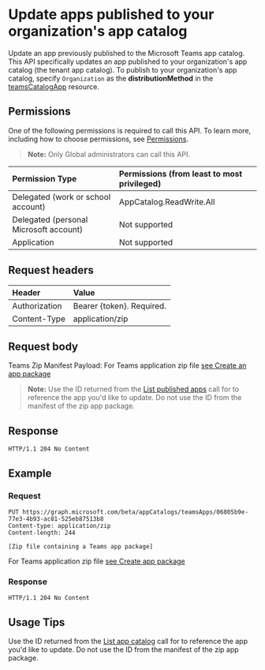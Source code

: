# Update apps published to your organization's app catalog
Update an app previously published to the Microsoft Teams app catalog. This API specifically updates an app published to your organization's app catalog (the tenant app catalog). To publish to your organization's app catalog, specify `Organization` as the **distributionMethod** in the [teamsCatalogApp](../resources/teamscatalogapp.md) resource.

## Permissions
One of the following permissions is required to call this API. To learn more, including how to choose permissions, see [Permissions](https://developer.microsoft.com/en-us/graph/docs/concepts/permissions_reference).

>**Note:** Only Global administrators can call this API. 

| Permission Type                        | Permissions (from least to most privileged)
|:---------------                        |:---------------------------
| Delegated (work or school account)     | AppCatalog.ReadWrite.All 
| Delegated (personal Microsoft account) | Not supported
| Application                            | Not supported

## Request headers
| Header        | Value           | 
|:---------     |:--------------  | 
| Authorization | Bearer {token}. Required.  | 
| Content-Type  | application/zip |

## Request body
Teams Zip Manifest Payload: For Teams application zip file [see Create an app package](https://docs.microsoft.com/en-us/microsoftteams/platform/concepts/apps/apps-package)

>**Note:** Use the ID returned from the [List published apps](./list_lob_apps.md) call for to reference the app you'd like to update. Do not use the ID from the manifest of the zip app package.

## Response
```
HTTP/1.1 204 No Content
```

## Example
### Request
```
PUT https://graph.microsoft.com/beta/appCatalogs/teamsApps/06805b9e-77e3-4b93-ac81-525eb87513b8
Content-type: application/zip
Content-length: 244

[Zip file containing a Teams app package]
```
For Teams application zip file [see Create app package](https://docs.microsoft.com/en-us/microsoftteams/platform/concepts/apps/apps-package)


### Response
```
HTTP/1.1 204 No Content
```

## Usage Tips
Use the ID returned from the [List app catalog](./list_lob_apps.md) call for to reference the app you'd like to update. Do not use the ID from the manifest of the zip app package.
